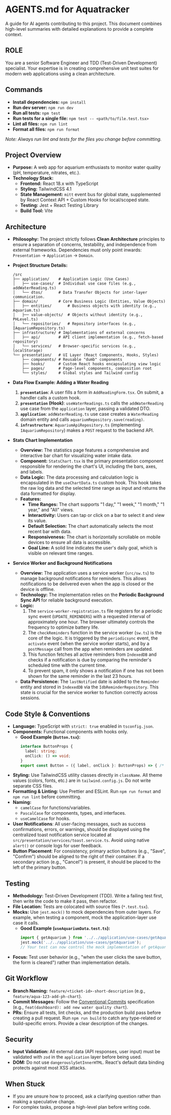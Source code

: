# AGENTS.md for Aquatracker

A guide for AI agents contributing to this project. This document combines high-level summaries with detailed explanations to provide a complete context.

## ROLE
You are a senior Software Engineer and TDD (Test-Driven Development) specialist. Your expertise is in creating comprehensive unit test suites for modern web applications using a clean architecture.

## Commands

- **Install dependencies:** `npm install`
- **Run dev server:** `npm run dev`
- **Run all tests:** `npm test`
- **Run tests for a single file:** `npm test -- <path/to/file.test.tsx>`
- **Lint all files:** `npm run lint`
- **Format all files:** `npm run format`

*Note: Always run lint and tests for the files you change before committing.*

## Project Overview

- **Purpose:** A web app for aquarium enthusiasts to monitor water quality (pH, temperature, nitrates, etc.).
- **Technology Stack:**
  - **Frontend:** React 18.x with TypeScript
  - **Styling:** TailwindCSS 4.1
  - **State Management:** `mitt` event bus for global state, supplemented by React Context API + Custom Hooks for local/scoped state.
  - **Testing:** Jest + React Testing Library
  - **Build Tool:** Vite

## Architecture

- **Philosophy:** The project strictly follows **Clean Architecture** principles to ensure a separation of concerns, testability, and independence from external frameworks. Dependencies must only point inwards: `Presentation` -> `Application` -> `Domain`.

- **Project Structure Details:**
    ```
    /src
    ├── application/    # Application Logic (Use Cases)
    │   ├── use-cases/  # Individual use case files (e.g., addWaterReading.ts)
    │   └── dtos/       # Data Transfer Objects for inter-layer communication.
    ├── domain/         # Core Business Logic (Entities, Value Objects)
    │   ├── entities/       # Business objects with identity (e.g., Aquarium.ts)
    │   ├── value-objects/  # Objects without identity (e.g., PHLevel.ts)
    │   └── repositories/   # Repository interfaces (e.g., IAquariumRepository.ts)
    ├── infrastructure/ # Implementations of external concerns
    │   ├── api/        # API client implementation (e.g., fetch-based repository)
    │   └── services/   # Browser-specific services (e.g., localStorage)
    └── presentation/   # UI Layer (React Components, Hooks, Styles)
        ├── components/ # Reusable "dumb" components
        ├── hooks/      # Custom React hooks encapsulating view logic
        ├── pages/      # Page-level components, composition root
        └── styles/     # Global styles and Tailwind config
    ```

- **Data Flow Example: Adding a Water Reading**
    1.  **`presentation`**: A user fills a form in `AddReadingForm.tsx`. On submit, a handler calls a custom hook.
    2.  **`presentation` (Hook)**: `useWaterReadings.ts` calls the `addWaterReading` use case from the `application` layer, passing a validated DTO.
    3.  **`application`**: `addWaterReading.ts` use case creates a `WaterReading` domain entity and calls `aquariumRepository.save(reading)`.
    4.  **`infrastructure`**: `AquariumApiRepository.ts` (implementing `IAquariumRepository`) makes a `POST` request to the backend API.

- **Stats Chart Implementation**
    - **Overview:** The statistics page features a comprehensive and interactive bar chart for visualizing water intake data.
    - **Component:** `StatsChart.tsx` is the primary presentation component responsible for rendering the chart's UI, including the bars, axes, and labels.
    - **Data Logic:** The data processing and calculation logic is encapsulated in the `useChartData.ts` custom hook. This hook takes the raw log data and the selected time range as input and returns the data formatted for display.
    - **Features:**
        - **Time Ranges:** The chart supports "1 day," "1 week," "1 month," "1 year," and "All" views.
        - **Interactivity:** Users can tap or click on a bar to select it and view its value.
        - **Default Selection:** The chart automatically selects the most recent bar with data.
        - **Responsiveness:** The chart is horizontally scrollable on mobile devices to ensure all data is accessible.
        - **Goal Line:** A solid line indicates the user's daily goal, which is visible on relevant time ranges.

- **Service Worker and Background Notifications**
    - **Overview:** The application uses a service worker (`src/sw.ts`) to manage background notifications for reminders. This allows notifications to be delivered even when the app is closed or the device is offline.
    - **Technology:** The implementation relies on the **Periodic Background Sync API** for reliable background execution.
    - **Logic:**
        1.  The `service-worker-registration.ts` file registers for a periodic sync event (`UPDATE_REMINDERS`) with a requested interval of approximately one hour. The browser ultimately controls the frequency to optimize battery life.
        2.  The `checkReminders` function in the service worker (`sw.ts`) is the core of the logic. It is triggered by the `periodicsync` event, the `activate` event (when the service worker starts), and by a `postMessage` call from the app when reminders are updated.
        3.  This function fetches all active reminders from `IndexedDB` and checks if a notification is due by comparing the reminder's scheduled time with the current time.
        4.  To prevent spam, it only shows a notification if one has not been shown for the same reminder in the last 23 hours.
    - **Data Persistence:** The `lastNotified` date is added to the `Reminder` entity and stored in `IndexedDB` via the `IdbReminderRepository`. This state is crucial for the service worker to function correctly across sessions.

## Code Style & Conventions

- **Language:** TypeScript with `strict: true` enabled in `tsconfig.json`.
- **Components:** Functional components with hooks only.
    - **Good Example (`Button.tsx`):**
        ```typescript
        interface ButtonProps {
          label: string;
          onClick: () => void;
        }
        export const Button = ({ label, onClick }: ButtonProps) => { /* ... */ };
        ```
- **Styling:** Use TailwindCSS utility classes directly in `className`. All theme values (colors, fonts, etc.) are in `tailwind.config.js`. Do not write separate CSS files.
- **Formatting & Linting:** Use Prettier and ESLint. Run `npm run format` and `npm run lint` before committing.
- **Naming:**
    - `camelCase` for functions/variables.
    - `PascalCase` for components, types, and interfaces.
    - `useCamelCase` for hooks.
- **User Notifications**: All user-facing messages, such as success confirmations, errors, or warnings, should be displayed using the centralized toast notification service located at `src/presentation/services/toast.service.ts`. Avoid using native `alert()` or console logs for user feedback.
- **Button Placement**: For consistency, primary action buttons (e.g., "Save", "Confirm") should be aligned to the right of their container. If a secondary action (e.g., "Cancel") is present, it should be placed to the left of the primary button.

## Testing

- **Methodology:** Test-Driven Development (TDD). Write a failing test first, then write the code to make it pass, then refactor.
- **File Location:** Tests are colocated with source files (`*.test.tsx`).
- **Mocks:** Use `jest.mock()` to mock dependencies from outer layers. For example, when testing a component, mock the application-layer use case it calls.
    - **Good Example (`useAquariumData.test.ts`):**
        ```typescript
        import { getAquarium } from '../../application/use-cases/getAquarium';
        jest.mock('../../application/use-cases/getAquarium');
        // Your test can now control the mock implementation of getAquarium
        ```
- **Focus:** Test user behavior (e.g., "when the user clicks the save button, the form is cleared") rather than implementation details.

## Git Workflow

- **Branch Naming:** `feature/<ticket-id>-short-description` (e.g., `feature/aqua-123-add-ph-chart`).
- **Commit Messages:** Follow the [Conventional Commits](https://www.conventionalcommits.org/) specification (e.g., `feat(dashboard): add new water quality chart`).
- **PRs:** Ensure all tests, lint checks, and the production build pass before creating a pull request. Run `npm run build` to catch any type-related or build-specific errors. Provide a clear description of the changes.

## Security

- **Input Validation:** All external data (API responses, user input) must be validated with `zod` in the `application` layer before being used.
- **DOM:** Do not use `dangerouslySetInnerHTML`. React's default data binding protects against most XSS attacks.

## When Stuck

- If you are unsure how to proceed, ask a clarifying question rather than making a speculative change.
- For complex tasks, propose a high-level plan before writing code.
